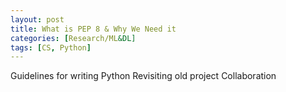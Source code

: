 ```yaml
---
layout: post
title: What is PEP 8 & Why We Need it
categories: [Research/ML&DL]
tags: [CS, Python]
---
```


Guidelines for writing Python
Revisiting old project
Collaboration

